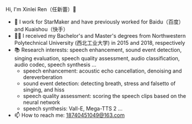 Hi, I'm Xinlei Ren（任新蕾）👋

- 🍞 I work for StarMaker and have previously worked for Baidu（百度） and Kuaishou（快手） 
- 👨‍🎓 I received my Bachelor's and Master's degrees from Northwestern Polytechnical University (西北工业大学) in 2015 and 2018, respectively
- 📚 Research interests: speech enhancement, sound event detection, singing evaluation, speech quality assessment, audio classification, audio codec, speech synthesis ...
   - speech enhancement: acoustic echo cancellation, denoising and dereverberation
   - sound event detection: detecting breath, stress and falsetto of singing, and hiss
   - speech quality assessment: scoring the speech clips based on the neural network
   - speech synthesis: Vall-E, Mega-TTS 2 ...
- 📫 How to reach me: 18740451049@163.com
<!--
- 🔗 More information about me:-->